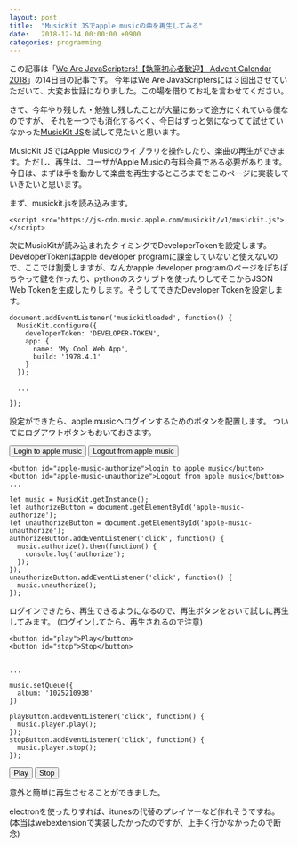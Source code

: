 ```yaml
---
layout: post
title:  "MusicKit JSでapple musicの曲を再生してみる"
date:   2018-12-14 00:00:00 +0900
categories: programming
---
```



この記事は「[We Are JavaScripters!【執筆初心者歓迎】 Advent Calendar 2018](https://adventar.org/calendars/2972)」の14日目の記事です。
今年はWe Are JavaScriptersには３回出させていただいて、大変お世話になりました。この場を借りてお礼を言わせてください。


 さて、今年やり残した・勉強し残したことが大量にあって途方にくれている僕なのですが、
 それを一つでも消化するべく、今日はずっと気になってて試せていなかった[MusicKit JS](https://developer.apple.com/documentation/musickitjs)を試して見たいと思います。


 MusicKit JSではApple Musicのライブラリを操作したり、楽曲の再生ができます。ただし、再生は、ユーザがApple Musicの有料会員である必要があります。今日は、まずは手を動かして楽曲を再生するところまでをこのページに実装していきたいと思います。


まず、musickit.jsを読み込みます。

```
<script src="https://js-cdn.music.apple.com/musickit/v1/musickit.js"></script>
```

<script src="https://js-cdn.music.apple.com/musickit/v1/musickit.js"></script>


次にMusicKitが読み込まれたタイミングでDeveloperTokenを設定します。DeveloperTokenはapple developer programに課金していないと使えないので、ここでは割愛しますが、なんかapple developer programのページをぽちぽちやって鍵を作ったり、pythonのスクリプトを使ったりしてそこからJSON Web Tokenを生成したりします。そうしてできたDeveloper Tokenを設定します。

```
document.addEventListener('musickitloaded', function() {
  MusicKit.configure({
    developerToken: 'DEVELOPER-TOKEN',
    app: {
      name: 'My Cool Web App',
      build: '1978.4.1'
    }
  });

  ...

});
```


設定ができたら、apple musicへログインするためのボタンを配置します。
ついでにログアウトボタンもおいておきます。


<button id="apple-music-authorize">Login to apple music</button>
<button id="apple-music-unauthorize">Logout from apple music</button>

```
<button id="apple-music-authorize">login to apple music</button>
<button id="apple-music-unauthorize">Logout from apple music</button>
...

let music = MusicKit.getInstance();
let authorizeButton = document.getElementById('apple-music-authorize');
let unauthorizeButton = document.getElementById('apple-music-unauthorize');
authorizeButton.addEventListener('click', function() {
  music.authorize().then(function() {
    console.log('authorize');
  });
});
unauthorizeButton.addEventListener('click', function() {
  music.unauthorize();
});
```

ログインできたら、再生できるようになるので、再生ボタンをおいて試しに再生してみます。
(ログインしてたら、再生されるので注意)

```
<button id="play">Play</button>
<button id="stop">Stop</button>


...

music.setQueue({
  album: '1025210938'
})

playButton.addEventListener('click', function() {
  music.player.play();
});
stopButton.addEventListener('click', function() {
  music.player.stop();
});
```

<button id="play">Play</button>
<button id="stop">Stop</button>


意外と簡単に再生させることができました。

electronを使ったりすれば、itunesの代替のプレイヤーなど作れそうですね。
(本当はwebextensionで実装したかったのですが、上手く行かなかったので断念)



<script>
const developerToken = 'eyJhbGciOiJFUzI1NiIsInR5cCI6IkpXVCIsImtpZCI6IjYzTFhVVzNKS0IifQ.eyJpc3MiOiJNNEo4RkhWNDlCIiwiaWF0IjoxNTM0MTY1NDc1LCJleHAiOjE1NDk5NDI0NzV9.kbtBRuZ1Vty7bQEWx1iDhhlo5O3NNbWnXl0wt4O0oQHKCFHdn4QtJ_RfPPVFVuAllkWBfvZ946h_0qXnsSng7A';

document.addEventListener('musickitloaded', function() {
  MusicKit.configure({
    developerToken: developerToken,
    app: {
      name: 'My Cool Web App',
      build: '1978.4.1'
    }
  });
  let music = MusicKit.getInstance();
  let authorizeButton = document.getElementById('apple-music-authorize');
  let unauthorizeButton = document.getElementById('apple-music-unauthorize');
  let playButton = document.getElementById('play');
  let stopButton = document.getElementById('stop');
  authorizeButton.addEventListener('click', function() {
    if (music.isAuthorized) {
      alert('already login');
      return;
    }
    music.authorize().then(function() {
      music.setQueue({
        album: '1025210938'
      })
    });
  });
  unauthorizeButton.addEventListener('click', function() {
    music.unauthorize();
  });
  music.authorize().then(function() {
    music.setQueue({
      album: '1025210938'
    });
  });
  playButton.addEventListener('click', function() {
    music.player.play();
  });
  stopButton.addEventListener('click', function() {
    music.player.stop();
  });
});

</script>
